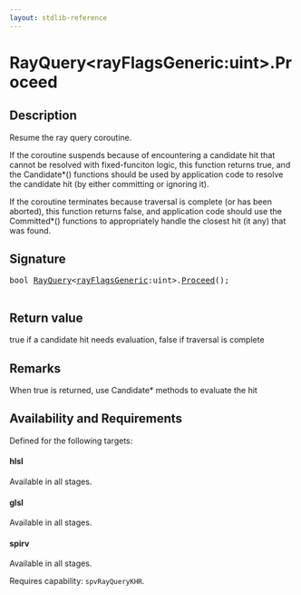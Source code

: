 ```yaml
---
layout: stdlib-reference
---
```


# RayQuery\<rayFlagsGeneric:uint\>\.Proceed

## Description

Resume the ray query coroutine.

If the coroutine suspends because of encountering
a candidate hit that cannot be resolved with fixed-funciton
logic, this function returns <span class='code'>true</span>, and the <span class='code'>Candidate*()</span>
functions should be used by application code to resolve
the candidate hit (by either committing or ignoring it).

If the coroutine terminates because traversal is
complete (or has been aborted), this function returns
<span class='code'>false</span>, and application code should use the <span class='code'>Committed*()</span>
functions to appropriately handle the closest hit (it any)
that was found.




## Signature 

<pre>
<span class="code_keyword">bool</span> <a href="../index.html" class="code_type">RayQuery</a>&lt;<a href="../index.html#decl-rayFlagsGeneric" class="code_var">rayFlagsGeneric</a>:<span class="code_keyword">uint</span>&gt;.<a href=".html">Proceed</a>();

</pre>

## Return value
true if a candidate hit needs evaluation, false if traversal is complete

## Remarks
When true is returned, use Candidate* methods to evaluate the hit


## Availability and Requirements

Defined for the following targets:

#### hlsl
Available in all stages.

#### glsl
Available in all stages.

#### spirv
Available in all stages.

Requires capability: `spvRayQueryKHR`.


